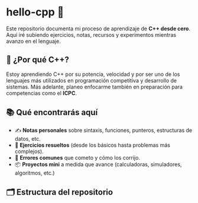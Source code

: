 # hello-cpp 👋

Este repositorio documenta mi proceso de aprendizaje de **C++ desde cero**. Aquí iré subiendo ejercicios, notas, recursos y experimentos mientras avanzo en el lenguaje.

## 🚀 ¿Por qué C++?

Estoy aprendiendo C++ por su potencia, velocidad y por ser uno de los lenguajes más utilizados en programación competitiva y desarrollo de sistemas. Más adelante, planeo enfocarme también en preparación para competencias como el **ICPC**.

## 📚 Qué encontrarás aquí

- ✍️ **Notas personales** sobre sintaxis, funciones, punteros, estructuras de datos, etc.
- 🔁 **Ejercicios resueltos** (desde los básicos hasta problemas más complejos).
- 🧠 **Errores comunes** que cometo y cómo los corrijo.
- 📦 **Proyectos mini** a medida que avance (calculadoras, simuladores, algoritmos, etc.)

## 🗂️ Estructura del repositorio

